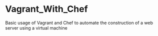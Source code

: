 # Vagrant_With_Chef
Basic usage of Vagrant and Chef to automate the construction of a web server using a virtual machine
